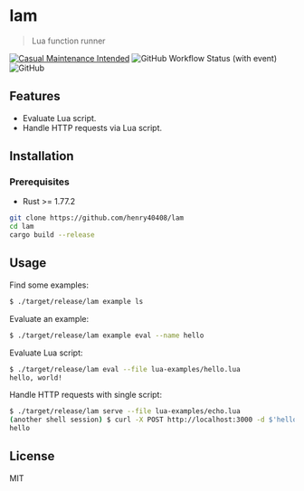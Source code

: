 # lam

> Lua function runner

[![Casual Maintenance Intended](https://casuallymaintained.tech/badge.svg)](https://casuallymaintained.tech/)
![GitHub Workflow Status (with event)](https://img.shields.io/github/actions/workflow/status/henry40408/lam/.github%2Fworkflows%2Fworkflow.yaml)
![GitHub](https://img.shields.io/github/license/henry40408/lam)

## Features

- Evaluate Lua script.
- Handle HTTP requests via Lua script.

## Installation

### Prerequisites

- Rust >= 1.77.2

```bash
git clone https://github.com/henry40408/lam
cd lam
cargo build --release
```

## Usage

Find some examples:

```bash
$ ./target/release/lam example ls
```


Evaluate an example:

```bash
$ ./target/release/lam example eval --name hello
```

Evaluate Lua script:

```bash
$ ./target/release/lam eval --file lua-examples/hello.lua
hello, world!
```

Handle HTTP requests with single script:

```bash
$ ./target/release/lam serve --file lua-examples/echo.lua
(another shell session) $ curl -X POST http://localhost:3000 -d $'hello'
hello
```

## License

MIT
